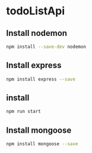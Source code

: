 # todoListApi

## Install nodemon
```sh
npm install --save-dev nodemon
```

## Install express
```sh
npm install express --save
```

## install
```sh
npm run start 
```

## Install mongoose
```sh
npm install mongoose --save
```
